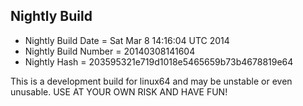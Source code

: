 
Nightly Build
------------------------------

* Nightly Build Date = Sat Mar  8 14:16:04 UTC 2014
* Nightly Build Number = 20140308141604
* Nightly Hash = 203595321e719d1018e5465659b73b4678819e64

This is a development build for linux64 and may be unstable or even unusable.
USE AT YOUR OWN RISK AND HAVE FUN!

